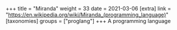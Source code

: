 +++
title = "Miranda"
weight = 33
date = 2021-03-06
[extra]
link = "https://en.wikipedia.org/wiki/Miranda_(programming_language)"
[taxonomies]
groups = ["proglang"]
+++
A programming language

